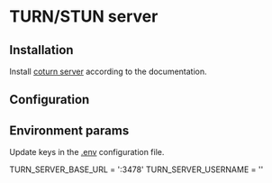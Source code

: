 # TURN/STUN server

## Installation

Install [coturn server](https://github.com/coturn/coturn) according to the documentation.

## Configuration

## Environment params

Update keys in the [.env](https://github.com/GenBInc/quickhellou/blob/main/.env) configuration file.

TURN_SERVER_BASE_URL = '<app>:3478'
TURN_SERVER_USERNAME = '<username>'

